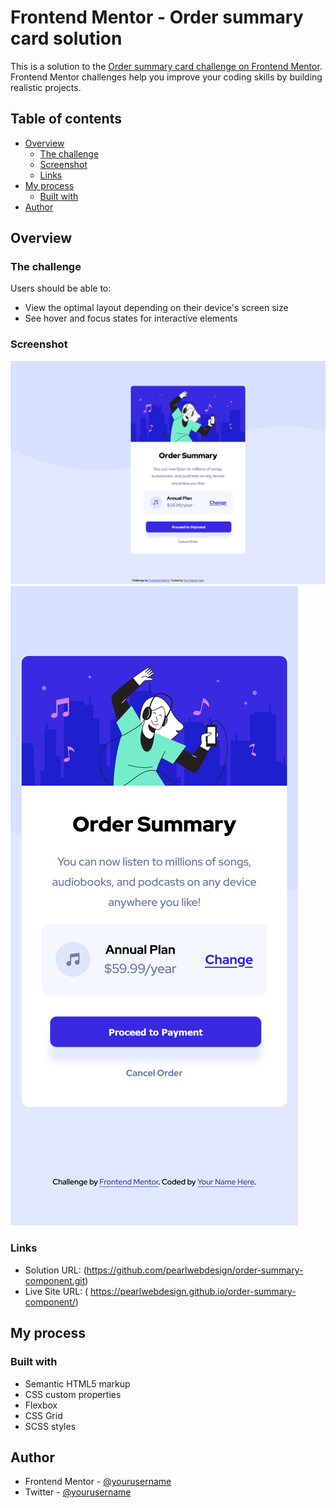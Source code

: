 # Frontend Mentor - Order summary card solution

This is a solution to the [Order summary card challenge on Frontend Mentor](https://www.frontendmentor.io/challenges/order-summary-component-QlPmajDUj). Frontend Mentor challenges help you improve your coding skills by building realistic projects. 

## Table of contents

- [Overview](#overview)
  - [The challenge](#the-challenge)
  - [Screenshot](#screenshot)
  - [Links](#links)
- [My process](#my-process)
  - [Built with](#built-with)
- [Author](#author)

## Overview

### The challenge

Users should be able to:

- View the optimal layout depending on their device's screen size
- See hover and focus states for interactive elements

### Screenshot

![](images/desktop.png)
![](images/mobile.png)

### Links

- Solution URL: (https://github.com/pearlwebdesign/order-summary-component.git)
- Live Site URL: ( https://pearlwebdesign.github.io/order-summary-component/)

## My process

### Built with

- Semantic HTML5 markup
- CSS custom properties
- Flexbox
- CSS Grid
- SCSS styles

## Author

- Frontend Mentor - [@yourusername](https://www.frontendmentor.io/profile/pearlwebdesign)
- Twitter - [@yourusername](https://www.twitter.com/abeke___)